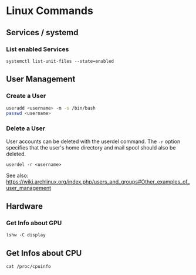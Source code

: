 # Linux Commands

## Services / systemd

### List enabled Services
`systemctl list-unit-files --state=enabled`

## User Management

### Create a User
```bash
useradd <username> -m -s /bin/bash
passwd <username>
```

### Delete a User
User accounts can be deleted with the userdel command. The `-r` option
specifies that the user\'s home directory and mail spool should also be
deleted.

`userdel -r <username>`

See also:
<https://wiki.archlinux.org/index.php/users_and_groups#Other_examples_of_user_management>

## Hardware

### Get Info about GPU
`lshw -C display`

## Get Infos about CPU
`cat /proc/cpuinfo`
